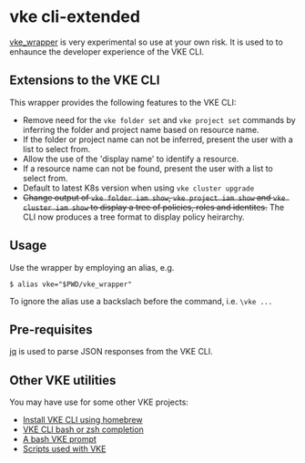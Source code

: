 # vke cli-extended
[vke_wrapper](vke_wrapper) is very experimental so use at your own risk. It 
is used to to enhaunce the developer experience of the VKE CLI. 

## Extensions to the VKE CLI
This wrapper provides the following features to the VKE CLI:
* Remove need for the `vke folder set` and `vke project set` commands by inferring
  the folder and project name based on resource name.
* If the folder or project name can not be inferred, present the user with a list
  to select from.
* Allow the use of the 'display name' to identify a resource.
* If a resource name can not be found, present the user with a list to select from.
* Default to latest K8s version when using `vke cluster upgrade`
* ~~Change output of `vke folder iam show`, `vke project iam show` and 
  `vke cluster iam show` to display a tree of policies, roles and identites.~~
  The CLI now produces a tree format to display policy heirarchy.

## Usage
Use the wrapper by employing an alias, e.g.

    $ alias vke="$PWD/vke_wrapper"

To ignore the alias use a backslach before the command, i.e. `\vke ...`

## Pre-requisites
[jq](https://stedolan.github.io/jq/download/) is used to parse JSON responses from the VKE CLI.

## Other VKE utilities
You may have use for some other VKE projects:
* [Install VKE CLI using homebrew](https://github.com/ali5ter/homebrew-vke-cli)
* [VKE CLI bash or zsh completion](https://github.com/ali5ter/vke-completion)
* [A bash VKE prompt](https://github.com/ali5ter/vke-prompt)
* [Scripts used with VKE](https://github.com/ali5ter/vmware_scripts/tree/master/vke)
